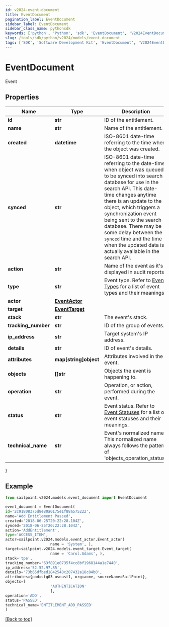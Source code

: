 ```yaml
---
id: v2024-event-document
title: EventDocument
pagination_label: EventDocument
sidebar_label: EventDocument
sidebar_class_name: pythonsdk
keywords: ['python', 'Python', 'sdk', 'EventDocument', 'V2024EventDocument']
slug: /tools/sdk/python/v2024/models/event-document
tags: ['SDK', 'Software Development Kit', 'EventDocument', 'V2024EventDocument']
---
```


# EventDocument

Event

## Properties

| Name | Type | Description | Notes |
| --- | --- | --- | --- |
| **id** | **str** | ID of the entitlement. | [optional] |
| **name** | **str** | Name of the entitlement. | [optional] |
| **created** | **datetime** | ISO-8601 date-time referring to the time when the object was created. | [optional] |
| **synced** | **str** | ISO-8601 date-time referring to the date-time when object was queued to be synced into search database for use in the search API. This date-time changes anytime there is an update to the object, which triggers a synchronization event being sent to the search database. There may be some delay between the `synced` time and the time when the updated data is actually available in the search API. | [optional] |
| **action** | **str** | Name of the event as it's displayed in audit reports. | [optional] |
| **type** | **str** | Event type. Refer to [Event Types](https://documentation.sailpoint.com/saas/help/search/index.html#event-types) for a list of event types and their meanings. | [optional] |
| **actor** | [**EventActor**](event-actor) |  | [optional] |
| **target** | [**EventTarget**](event-target) |  | [optional] |
| **stack** | **str** | The event's stack. | [optional] |
| **tracking_number** | **str** | ID of the group of events. | [optional] |
| **ip_address** | **str** | Target system's IP address. | [optional] |
| **details** | **str** | ID of event's details. | [optional] |
| **attributes** | **map[string]object** | Attributes involved in the event. | [optional] |
| **objects** | **[]str** | Objects the event is happening to. | [optional] |
| **operation** | **str** | Operation, or action, performed during the event. | [optional] |
| **status** | **str** | Event status. Refer to [Event Statuses](https://documentation.sailpoint.com/saas/help/search/index.html#event-statuses) for a list of event statuses and their meanings. | [optional] |
| **technical_name** | **str** | Event's normalized name. This normalized name always follows the pattern of 'objects_operation_status'. | [optional] |

}

## Example

```python
from sailpoint.v2024.models.event_document import EventDocument

event_document = EventDocument(
id='2c91808375d8e80a0175e1f88a575222',
name='Add Entitlement Passed',
created='2018-06-25T20:22:28.104Z',
synced='2018-06-25T20:22:28.104Z',
action='AddEntitlement',
type='ACCESS_ITEM',
actor=sailpoint.v2024.models.event_actor.Event_actor(
                    name = 'System', ),
target=sailpoint.v2024.models.event_target.Event_target(
                    name = 'Carol.Adams', ),
stack='tpe',
tracking_number='63f891e0735f4cc8bf1968144a1e7440',
ip_address='52.52.97.85',
details='73b65dfbed1842548c207432a18c84b0',
attributes={pod=stg03-useast1, org=acme, sourceName=SailPoint},
objects=[
                    'AUTHENTICATION'
                    ],
operation='ADD',
status='PASSED',
technical_name='ENTITLEMENT_ADD_PASSED'
)

```

[[Back to top]](#)

